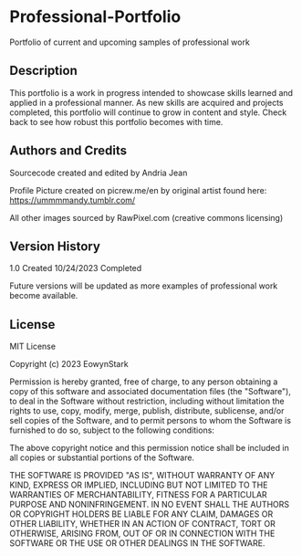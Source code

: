 # Professional-Portfolio
Portfolio of current and upcoming samples of professional work

## Description
This portfolio is a work in progress intended to showcase skills learned and applied in a professional manner. As new skills are acquired and projects completed, this portfolio will continue to grow in content and style. Check back to see how robust this portfolio becomes with time.

## Authors and Credits
Sourcecode created and edited by Andria Jean

Profile Picture created on picrew.me/en by original artist found here:  https://ummmmandy.tumblr.com/

All other images sourced by RawPixel.com (creative commons licensing) 

## Version History
1.0     Created 10/24/2023 Completed 

Future versions will be updated as more examples of professional work become available.

## License
MIT License

Copyright (c) 2023 EowynStark

Permission is hereby granted, free of charge, to any person obtaining a copy
of this software and associated documentation files (the "Software"), to deal
in the Software without restriction, including without limitation the rights
to use, copy, modify, merge, publish, distribute, sublicense, and/or sell
copies of the Software, and to permit persons to whom the Software is
furnished to do so, subject to the following conditions:

The above copyright notice and this permission notice shall be included in all
copies or substantial portions of the Software.

THE SOFTWARE IS PROVIDED "AS IS", WITHOUT WARRANTY OF ANY KIND, EXPRESS OR
IMPLIED, INCLUDING BUT NOT LIMITED TO THE WARRANTIES OF MERCHANTABILITY,
FITNESS FOR A PARTICULAR PURPOSE AND NONINFRINGEMENT. IN NO EVENT SHALL THE
AUTHORS OR COPYRIGHT HOLDERS BE LIABLE FOR ANY CLAIM, DAMAGES OR OTHER
LIABILITY, WHETHER IN AN ACTION OF CONTRACT, TORT OR OTHERWISE, ARISING FROM,
OUT OF OR IN CONNECTION WITH THE SOFTWARE OR THE USE OR OTHER DEALINGS IN THE
SOFTWARE.
